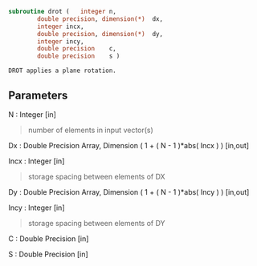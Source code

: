 ```fortran
subroutine drot	(	integer	n,
		double precision, dimension(*)	dx,
		integer	incx,
		double precision, dimension(*)	dy,
		integer	incy,
		double precision	c,
		double precision	s )
```

    DROT applies a plane rotation.

## Parameters
N : Integer [in]
> number of elements in input vector(s)

Dx : Double Precision Array, Dimension ( 1 + ( N - 1 )*abs( Incx ) ) [in,out]

Incx : Integer [in]
> storage spacing between elements of DX

Dy : Double Precision Array, Dimension ( 1 + ( N - 1 )*abs( Incy ) ) [in,out]

Incy : Integer [in]
> storage spacing between elements of DY

C : Double Precision [in]

S : Double Precision [in]

